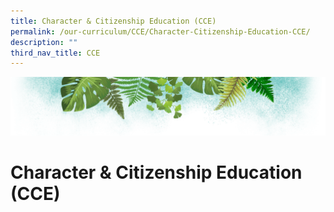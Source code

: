 ```yaml
---
title: Character & Citizenship Education (CCE)
permalink: /our-curriculum/CCE/Character-Citizenship-Education-CCE/
description: ""
third_nav_title: CCE
---
```

![](/images/Banner.png)

# **Character & Citizenship Education (CCE)**